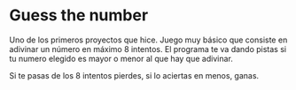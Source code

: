 # Guess the number
Uno de los primeros proyectos que hice. 
Juego muy básico que consiste en adivinar un número en máximo 8 intentos. El programa te va dando pistas si tu numero elegido es mayor o menor al que hay que adivinar.

Si te pasas de los 8 intentos pierdes, si lo aciertas en menos, ganas.
